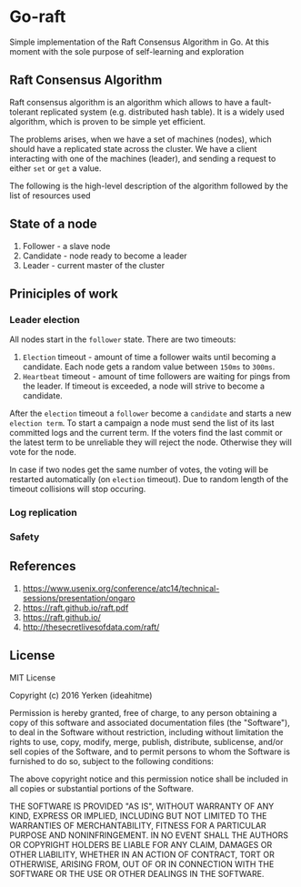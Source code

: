 # Go-raft

Simple implementation of the Raft Consensus Algorithm in Go. At this moment with the sole purpose of self-learning
and exploration

## Raft Consensus Algorithm
Raft consensus algorithm is an algorithm which allows to have a fault-tolerant replicated system (e.g. distributed hash table).  It is a widely used algorithm, 
which is proven to be simple yet efficient. 

The problems arises, when we have a set of machines (nodes), which should have a replicated state across the cluster. We have 
a client interacting with one of the machines (leader), and sending a request to either `set` or `get` a value. 

The following is the high-level description of the algorithm followed by the list of resources used

## State of a node

1. Follower - a slave node 
2. Candidate - node ready to become a leader
3. Leader - current master of the cluster

## Priniciples of work

### Leader election

All nodes start in the `follower` state. There are two timeouts:

1. `Election` timeout - amount of time a follower waits until becoming a candidate. 
Each node gets a random value between `150ms` to `300ms`. 
2. `Heartbeat` timeout - amount of time followers are waiting for pings from the leader. If timeout is exceeded, 
a node will strive to become a candidate.  

After the `election` timeout a `follower` become a `candidate` and starts a new 
`election term`. To start a campaign a node must send the list of its last committed logs and the current term. 
If the voters find the last commit or the latest term to be unreliable they will reject the node. Otherwise they will vote for the node.

In case if two nodes get the same number of votes, the voting will be restarted automatically (on `election` timeout). Due to 
random length of the timeout collisions will stop occuring.



### Log replication

### Safety

## References

1. https://www.usenix.org/conference/atc14/technical-sessions/presentation/ongaro
2. https://raft.github.io/raft.pdf
3. https://raft.github.io/
4. http://thesecretlivesofdata.com/raft/

## License

MIT License

Copyright (c) 2016 Yerken (ideahitme)

Permission is hereby granted, free of charge, to any person obtaining a copy
of this software and associated documentation files (the "Software"), to deal
in the Software without restriction, including without limitation the rights
to use, copy, modify, merge, publish, distribute, sublicense, and/or sell
copies of the Software, and to permit persons to whom the Software is
furnished to do so, subject to the following conditions:

The above copyright notice and this permission notice shall be included in all
copies or substantial portions of the Software.

THE SOFTWARE IS PROVIDED "AS IS", WITHOUT WARRANTY OF ANY KIND, EXPRESS OR
IMPLIED, INCLUDING BUT NOT LIMITED TO THE WARRANTIES OF MERCHANTABILITY,
FITNESS FOR A PARTICULAR PURPOSE AND NONINFRINGEMENT. IN NO EVENT SHALL THE
AUTHORS OR COPYRIGHT HOLDERS BE LIABLE FOR ANY CLAIM, DAMAGES OR OTHER
LIABILITY, WHETHER IN AN ACTION OF CONTRACT, TORT OR OTHERWISE, ARISING FROM,
OUT OF OR IN CONNECTION WITH THE SOFTWARE OR THE USE OR OTHER DEALINGS IN THE
SOFTWARE.
